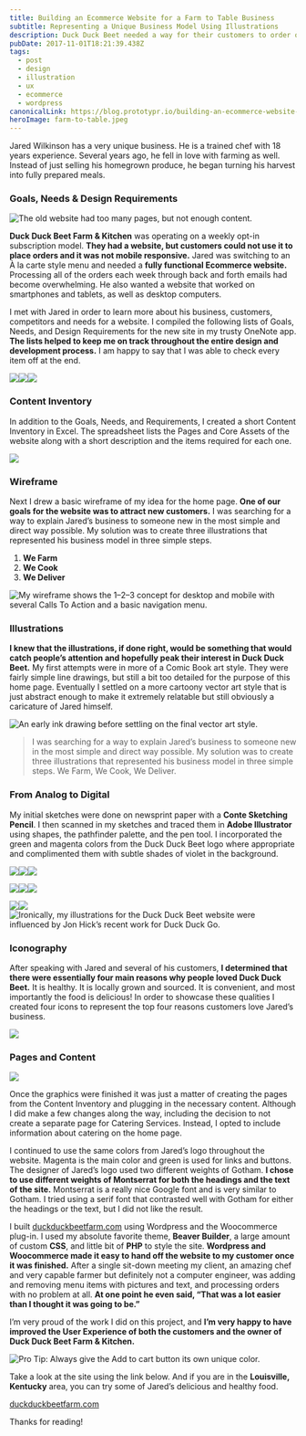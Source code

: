```yaml
---
title: Building an Ecommerce Website for a Farm to Table Business
subtitle: Representing a Unique Business Model Using Illustrations
description: Duck Duck Beet needed a way for their customers to order online and a homepage that would clearly explain their unique business to new customers. Woocommerce and Vector Art to the rescue.
pubDate: 2017-11-01T18:21:39.438Z
tags:
  - post
  - design
  - illustration
  - ux
  - ecommerce
  - wordpress
canonicalLink: https://blog.prototypr.io/building-an-ecommerce-website-for-a-farm-to-table-business-ec3e541302a4
heroImage: farm-to-table.jpeg
---
```


Jared Wilkinson has a very unique business. He is a trained chef with 18 years experience. Several years ago, he fell in love with farming as well. Instead of just selling his homegrown produce, he began turning his harvest into fully prepared meals.

### Goals, Needs & Design Requirements

![The old website had too many pages, but not enough content.](./images/asset-2.jpeg)

**Duck Duck Beet Farm & Kitchen** was operating on a weekly opt-in subscription model. **They had a website, but customers could not use it to place orders and it was not mobile responsive.** Jared was switching to an À la carte style menu and needed a **fully functional Ecommerce website.** Processing all of the orders each week through back and forth emails had become overwhelming. He also wanted a website that worked on smartphones and tablets, as well as desktop computers.

I met with Jared in order to learn more about his business, customers, competitors and needs for a website. I compiled the following lists of Goals, Needs, and Design Requirements for the new site in my trusty OneNote app. **The lists helped to keep me on track throughout the entire design and development process.** I am happy to say that I was able to check every item off at the end.

![](./images/asset-3.png)![](./images/asset-4.png)![](./images/asset-5.png)

### Content Inventory

In addition to the Goals, Needs, and Requirements, I created a short Content Inventory in Excel. The spreadsheet lists the Pages and Core Assets of the website along with a short description and the items required for each one.

![](./images/asset-6.png)

### Wireframe

Next I drew a basic wireframe of my idea for the home page. **One of our goals for the website was to attract new customers.** I was searching for a way to explain Jared’s business to someone new in the most simple and direct way possible. My solution was to create three illustrations that represented his business model in three simple steps.

1.  **We Farm**
2.  **We Cook**
3.  **We Deliver**

![My wireframe shows the 1–2–3 concept for desktop and mobile with several Calls To Action and a basic navigation menu.](./images/asset-7.jpeg)

### Illustrations

**I knew that the illustrations, if done right, would be something that would catch people’s attention and hopefully peak their interest in Duck Duck Beet.** My first attempts were in more of a Comic Book art style. They were fairly simple line drawings, but still a bit too detailed for the purpose of this home page. Eventually I settled on a more cartoony vector art style that is just abstract enough to make it extremely relatable but still obviously a caricature of Jared himself.

![An early ink drawing before settling on the final vector art style.](./images/asset-8.png)

> I was searching for a way to explain Jared’s business to someone new in the most simple and direct way possible. My solution was to create three illustrations that represented his business model in three simple steps. We Farm, We Cook, We Deliver.

### From Analog to Digital

My initial sketches were done on newsprint paper with a **Conte Sketching Pencil**. I then scanned in my sketches and traced them in **Adobe Illustrator** using shapes, the pathfinder palette, and the pen tool. I incorporated the green and magenta colors from the Duck Duck Beet logo where appropriate and complimented them with subtle shades of violet in the background.

![](./images/asset-9.jpeg)![](./images/asset-10.jpeg)![](./images/asset-11.jpeg)

![](./images/asset-12.jpeg)![](./images/asset-13.jpeg)![](./images/asset-14.jpeg)

![](./images/asset-15.jpeg)![](./images/asset-16.jpeg)![Ironically, my illustrations for the Duck Duck Beet website were influenced by Jon Hick’s recent work for Duck Duck Go.](./images/asset-17.jpeg)

### Iconography

After speaking with Jared and several of his customers, **I determined that there were essentially four main reasons why people loved Duck Duck Beet.** It is healthy. It is locally grown and sourced. It is convenient, and most importantly the food is delicious! In order to showcase these qualities I created four icons to represent the top four reasons customers love Jared’s business.

![](./images/asset-18.png)

### Pages and Content

![](./images/asset-19.jpeg)

Once the graphics were finished it was just a matter of creating the pages from the Content Inventory and plugging in the necessary content. Although I did make a few changes along the way, including the decision to not create a separate page for Catering Services. Instead, I opted to include information about catering on the home page.

I continued to use the same colors from Jared’s logo throughout the website. Magenta is the main color and green is used for links and buttons. The designer of Jared’s logo used two different weights of Gotham. **I chose to use different weights of Montserrat for both the headings and the text of the site.** Montserrat is a really nice Google font and is very similar to Gotham. I tried using a serif font that contrasted well with Gotham for either the headings or the text, but I did not like the result.

I built [duckduckbeetfarm.com](https://duckduckbeetfarm.com/) using Wordpress and the Woocommerce plug-in. I used my absolute favorite theme, **Beaver Builder**, a large amount of custom **CSS**, and little bit of **PHP** to style the site. **Wordpress and Woocommerce made it easy to hand off the website to my customer once it was finished.** After a single sit-down meeting my client, an amazing chef and very capable farmer but definitely not a computer engineer, was adding and removing menu items with pictures and text, and processing orders with no problem at all. **At one point he even said, “That was a lot easier than I thought it was going to be.”**

I’m very proud of the work I did on this project, and **I’m very happy to have improved the User Experience of both the customers and the owner of Duck Duck Beet Farm & Kitchen.**

![Pro Tip: Always give the Add to cart button its own unique color.](./images/asset-20.jpeg)

Take a look at the site using the link below. And if you are in the **Louisville, Kentucky** area, you can try some of Jared’s delicious and healthy food.

[duckduckbeetfarm.com](https://duckduckbeetfarm.com/)

Thanks for reading!

